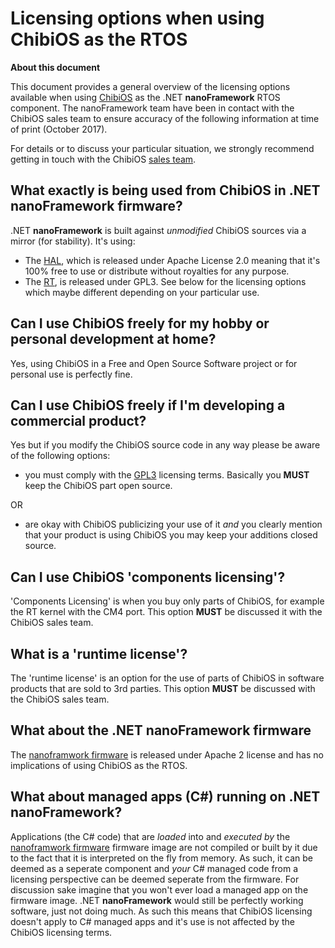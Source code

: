 # Licensing options when using ChibiOS as the RTOS

**About this document**

This document provides a general overview of the licensing options available when using [ChibiOS](http://chibios.org) as the .NET **nanoFramework** RTOS component.
The nanoFramework team have been in contact with the ChibiOS sales team to ensure accuracy of the following information at time of print (October 2017).

For details or to discuss your particular situation, we strongly recommend getting in touch with the ChibiOS [sales team](http://chibios.org/dokuwiki/doku.php?id=chibios:licensing:quote).

## What exactly is being used from ChibiOS in .NET **nanoFramework** firmware?

.NET **nanoFramework** is built against _unmodified_ ChibiOS sources via a mirror (for stability). It's using:
* The [HAL](http://chibios.org/dokuwiki/doku.php?id=chibios:product:hal:start), which is released under Apache License 2.0 meaning that it's 100% free to use or distribute without royalties for any purpose.
* The [RT](http://chibios.org/dokuwiki/doku.php?id=chibios:product:rt:start), is released under GPL3. See below for the licensing options which maybe different depending on your particular use. 

## Can I use ChibiOS freely for my hobby or personal development at home?

Yes, using ChibiOS in a Free and Open Source Software project or for personal use is perfectly fine.

## Can I use ChibiOS freely if I'm developing a commercial product?

Yes but if you modify the ChibiOS source code in any way please be aware of the following options:
* you must comply with the [GPL3](https://www.gnu.org/licenses/gpl.html) licensing terms. Basically you **MUST** keep the ChibiOS part open source. 

OR

* are okay with ChibiOS publicizing your use of it _and_ you clearly mention that your product is using ChibiOS you may keep your additions closed source.

## Can I use ChibiOS 'components licensing'?

'Components Licensing' is when you buy only parts of ChibiOS, for example the RT kernel with the CM4 port. This option **MUST** be discussed it with the ChibiOS sales team.

## What is a 'runtime license'?

The 'runtime license' is an option for the use of parts of ChibiOS in software products that are sold to 3rd parties. This option **MUST** be discussed with the ChibiOS sales team.

## What about the .NET **nanoFramework** firmware
The [nanoframwork firmware](nanoframework/nf-interpreter) is released under Apache 2 license and has no implications of using ChibiOS as the RTOS.

## What about managed apps (C#) running on .NET **nanoFramework**?

Applications (the C# code) that are _loaded_ into and _executed by_ the [nanoframwork firmware](nanoframework/nf-interpreter) firmware image are not compiled or built by it due to the fact that it is interpreted on the fly from memory. As such, it can be deemed as a seperate component and _your_ C# managed code from a licensing perspective can be deemed seperate from the firmware. For discussion sake imagine that you won't ever load a managed app on the firmware image. .NET **nanoFramework** would still be perfectly working software, just not doing much.
As such this means that ChibiOS licensing doesn't apply to C# managed apps and it's use is not affected by the ChibiOS licensing terms.
